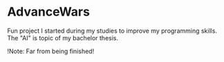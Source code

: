 # AdvanceWars
Fun project I started during my studies to improve my programming skills. The "AI" is topic of my bachelor thesis.

!Note: Far from being finished!
